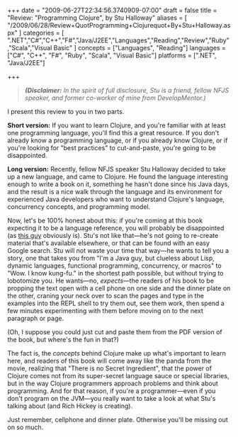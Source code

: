 +++
date = "2009-06-27T22:34:56.3740909-07:00"
draft = false
title = "Review: \"Programming Clojure\", by Stu Halloway"
aliases = [
	"/2009/06/28/Review+QuotProgramming+Clojurequot+By+Stu+Halloway.aspx"
]
categories = [
	".NET","C#","C++","F#","Java/J2EE","Languages","Reading","Review","Ruby","Scala","Visual Basic"
]
concepts = ["Languages", "Reading"]
languages = ["C#", "C++", "F#", "Ruby", "Scala", "Visual Basic"]
platforms = [".NET", "Java/J2EE"]
 
+++
<blockquote>   <p><em><strong>(Disclaimer:</strong> In the spirit of full disclosure, Stu is a friend, fellow NFJS speaker, and former co-worker of mine from DevelopMentor.)</em></p> </blockquote>  <p>I present this review to you in two parts.</p>  <p><strong>Short version:</strong> If you want to learn Clojure, and you're familiar with at least one programming language, you'll find this a great resource. If you don't already know a programming language, or if you already know Clojure, or if you're looking for &quot;best practices&quot; to cut-and-paste, you're going to be disappointed.</p>  <p><strong>Long version:</strong> Recently, fellow NFJS speaker Stu Halloway decided to take up a new language, and came to Clojure. He found the language interesting enough to write a book on it, something he hasn't done since his Java days, and the result is a nice walk through the language and its environment for experienced Java developers who want to understand Clojure's language, concurrency concepts, and programming model.</p>  <p>Now, let's be 100% honest about this: if you're coming at this book expecting it to be a language reference, you will probably be disappointed (as <a href="http://www.amazon.com/review/R3NM9CKFWYFKAE/ref=cm_cr_rdp_perm" target="_blank">this guy</a> obviously is). Stu's not like that—he's not going to re-create material that's available elsewhere, or that can be found with an easy Google search. Stu will not waste your time that way—he wants to tell you a story, one that takes you from &quot;I'm a Java guy, but clueless about Lisp, dynamic languages, functional programming, concurrency, or macros&quot; to &quot;Wow. I know kung-fu.&quot; in the shortest path possible, but without trying to lobotomize you. He wants—no, <em>expects</em>—the readers of his book to be propping the text open with a cell phone on one side and the dinner plate on the other, craning your neck over to scan the pages and type in the examples into the REPL shell to try them out, see them work, then spend a few minutes experimenting with them before moving on to the next paragraph or page. </p>  <p>(Oh, I suppose you could just cut and paste them from the PDF version of the book, but where's the fun in that?)</p>  <p>The fact is, the <em>concepts</em> behind Clojure make up what's important to learn here, and readers of this book will come away like the panda from the movie, realizing that &quot;There is no Secret Ingredient&quot;, that the power of Clojure comes not from its super-secret language sauce or special libraries, but in the way Clojure programmers approach problems and think about programming. And for that reason, if you're a programmer—even if you don't program on the JVM—you really want to take a look at what Stu's talking about (and Rich Hickey is creating).</p>  <p>Just remember, cellphone and dinner plate. Otherwise you'll be missing out on so much.</p>
 
